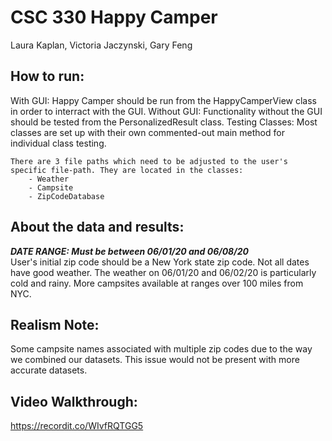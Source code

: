 # CSC 330 Happy Camper

Laura Kaplan, Victoria Jaczynski, Gary Feng

## How to run:
With GUI: Happy Camper should be run from the HappyCamperView class in order to interract with the GUI.
Without GUI: Functionality without the GUI should be tested from the PersonalizedResult class.
Testing Classes: Most classes are set up with their own commented-out main method for individual class testing.
	
	There are 3 file paths which need to be adjusted to the user's specific file-path. They are located in the classes:
		- Weather
		- Campsite
		- ZipCodeDatabase

## About the data and results:
***DATE RANGE: Must be between 06/01/20 and 06/08/20***<br>
User's initial zip code should be a New York state zip code.
Not all dates have good weather. The weather on 06/01/20 and 06/02/20 is particularly cold and rainy.
More campsites available at ranges over 100 miles from NYC.

## Realism Note:
Some campsite names associated with multiple zip codes due to the way we combined our datasets. 
This issue would not be present with more accurate datasets.

## Video Walkthrough:
https://recordit.co/WIvfRQTGG5
